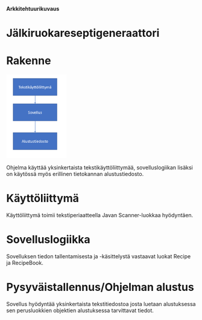 **Arkkitehtuurikuvaus**

# Jälkiruokareseptigeneraattori

# Rakenne #
<img src="dokumentaatio/rakenne.png" width="160">

Ohjelma käyttää yksinkertaista tekstikäyttöliittymää, sovelluslogiikan lisäksi on käytössä myös erillinen tietokannan alustustiedosto.

# Käyttöliittymä #
Käyttöliittymä toimii tekstiperiaatteella Javan Scanner-luokkaa hyödyntäen.

# Sovelluslogiikka #
Sovelluksen tiedon tallentamisesta ja -käsittelystä vastaavat luokat Recipe ja RecipeBook.

# Pysyväistallennus/Ohjelman alustus #
Sovellus hyödyntää yksinkertaista tekstitiedostoa josta luetaan alustuksessa sen perusluokkien objektien alustuksessa tarvittavat tiedot.






